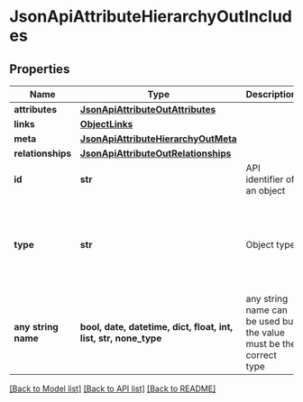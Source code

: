 # JsonApiAttributeHierarchyOutIncludes


## Properties
Name | Type | Description | Notes
------------ | ------------- | ------------- | -------------
**attributes** | [**JsonApiAttributeOutAttributes**](JsonApiAttributeOutAttributes.md) |  | [optional] 
**links** | [**ObjectLinks**](ObjectLinks.md) |  | [optional] 
**meta** | [**JsonApiAttributeHierarchyOutMeta**](JsonApiAttributeHierarchyOutMeta.md) |  | [optional] 
**relationships** | [**JsonApiAttributeOutRelationships**](JsonApiAttributeOutRelationships.md) |  | [optional] 
**id** | **str** | API identifier of an object | [optional] 
**type** | **str** | Object type | [optional]  if omitted the server will use the default value of "attribute"
**any string name** | **bool, date, datetime, dict, float, int, list, str, none_type** | any string name can be used but the value must be the correct type | [optional]

[[Back to Model list]](../README.md#documentation-for-models) [[Back to API list]](../README.md#documentation-for-api-endpoints) [[Back to README]](../README.md)



